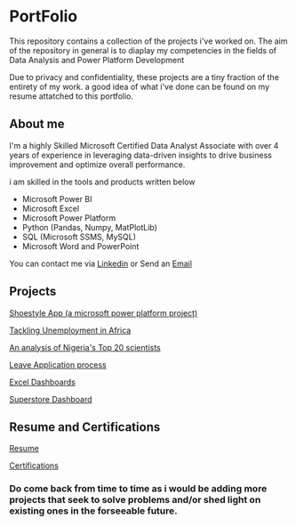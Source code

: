 # PortFolio

This repository contains a collection of the projects i've worked on. The aim of the repository in general is to diaplay my competencies in the fields of Data Analysis and Power Platform Development

Due to privacy and confidentiality, these projects are a tiny fraction of the entirety of my work. a good idea of what i've done can be found on my resume attatched to this portfolio.


## About me

I'm a highly Skilled Microsoft Certified Data Analyst Associate with over 4 years of experience in leveraging data-driven insights to drive business improvement and optimize overall performance. 

i am skilled in the tools and products written below
- Microsoft Power BI
- Microsoft Excel
- Microsoft Power Platform
- Python (Pandas, Numpy, MatPlotLib)
- SQL (Microsoft SSMS, MySQL)
- Microsoft Word and PowerPoint

You can contact me via [Linkedin](https://www.linkedin.com/in/asoh-eloka-603700221) or Send an [Email](asoheloka@gmail.com)

## Projects

[Shoestyle App (a microsoft power platform project)](https://github.com/eloka11222/Shoe-Styles-app)

[Tackling Unemployment in Africa](https://github.com/eloka11222/Unemployment-in-Africa)

[An analysis of Nigeria's Top 20 scientists](https://github.com/eloka11222/Nigeria-s-Top-50-Scientists)

[Leave Application process](https://github.com/eloka11222/Leave-Application-Process)

[Excel Dashboards](https://github.com/eloka11222/Excel-Dashboards)

[Superstore Dashboard](https://github.com/eloka11222/Superstore-sales-)

## Resume and Certifications

[Resume](https://drive.google.com/file/d/14B17-_rr-3GCp6wXPoXTAw8zPxUFp5Bj/view?usp=drive_link)

[Certifications](https://github.com/eloka11222/Certifications)

### Do come back from time to time as i would be adding more projects that seek to solve problems and/or shed light on existing ones in the forseeable future. 
